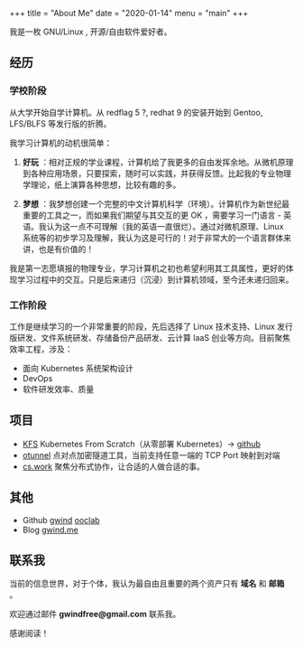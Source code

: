 +++
title = "About Me"
date = "2020-01-14"
menu = "main"
+++

我是一枚 GNU/Linux , 开源/自由软件爱好者。

## 经历

### 学校阶段

从大学开始自学计算机。从 redflag 5 ?, redhat 9 的安装开始到 Gentoo, LFS/BLFS 等发行版的折腾。

我学习计算机的动机很简单：

1. **好玩** ：相对正规的学业课程，计算机给了我更多的自由发挥余地。从微机原理到各种应用场景，只要探索，随时可以实践，并获得反馈。比起我的专业物理学理论，纸上演算各种思想，比较有趣的多。

2. **梦想** ：我梦想创建一个完整的中文计算机科学（环境）。计算机作为新世纪最重要的工具之一，而如果我们期望与其交互的更 OK ，需要学习一门语言 - 英语。我认为这一点不可理解（我的英语一直很烂）。通过对微机原理、Linux 系统等的初步学习及理解，我认为这是可行的！对于非常大的一个语言群体来讲，也是有价值的！

我是第一志愿填报的物理专业，学习计算机之初也希望利用其工具属性，更好的体现学习过程中的交互。只是后来递归（沉浸）到计算机领域，至今还未递归回来。

### 工作阶段

工作是继续学习的一个非常重要的阶段，先后选择了 Linux 技术支持、Linux 发行版研发、文件系统研发、存储备份产品研发、云计算 IaaS 创业等方向。目前聚焦效率工程，涉及：

- 面向 Kubernetes 系统架构设计
- DevOps
- 软件研发效率、质量

## 项目

- [KFS](https://kfs.ooclab.com/) Kubernetes From Scratch（从零部署 Kubernetes）-> [github](https://github.com/ooclab/kfs)
- [otunnel](https://github.com/ooclab/otunnel) 点对点加密隧道工具，当前支持任意一端的 TCP Port 映射到对端
- [cs.work](https://cs.work/) 聚焦分布式协作，让合适的人做合适的事。

## 其他

- Github [gwind](https://github.com/gwind) [ooclab](https://github.com/ooclab)
- Blog [gwind.me](https://gwind.me/)

## 联系我

当前的信息世界，对于个体，我认为最自由且重要的两个资产只有 **域名** 和 **邮箱** 。

欢迎通过邮件 __gwindfree@gmail.com__ 联系我。

感谢阅读！
